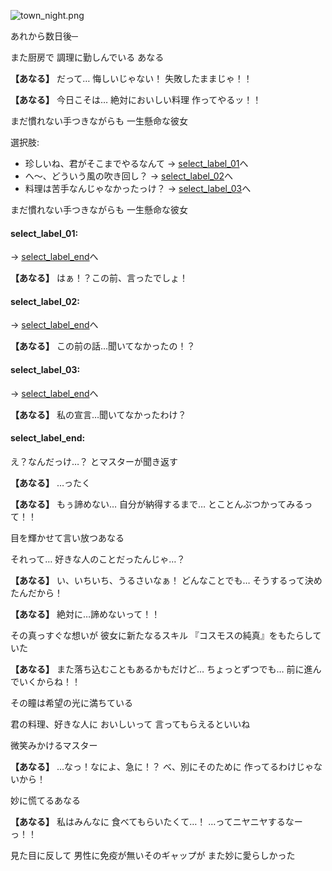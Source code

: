 
![town_night.png](../images/backgrounds/town_night.png)

あれから数日後─

また厨房で
調理に勤しんでいる
あなる

**【あなる】**
だって…
悔しいじゃない！
失敗したままじゃ！！

**【あなる】**
今日こそは…
絶対においしい料理
作ってやるッ！！

まだ慣れない手つきながらも
一生懸命な彼女

選択肢:
- 珍しいね、君がそこまでやるなんて → [select_label_01](#select_label_01)へ
- へ～、どういう風の吹き回し？ → [select_label_02](#select_label_02)へ
- 料理は苦手なんじゃなかったっけ？ → [select_label_03](#select_label_03)へ

まだ慣れない手つきながらも
一生懸命な彼女

#### select_label_01:
 → [select_label_end](#select_label_end)へ

**【あなる】**
はぁ！？この前、言ったでしょ！

#### select_label_02:
 → [select_label_end](#select_label_end)へ

**【あなる】**
この前の話…聞いてなかったの！？

#### select_label_03:
 → [select_label_end](#select_label_end)へ

**【あなる】**
私の宣言…聞いてなかったわけ？

#### select_label_end:

え？なんだっけ…？
とマスターが聞き返す

**【あなる】**
…ったく

**【あなる】**
もぅ諦めない…
自分が納得するまで…
とことんぶつかってみるって！！

目を輝かせて言い放つあなる

それって…
好きな人のことだったんじゃ…？

**【あなる】**
い、いちいち、うるさいなぁ！
どんなことでも…
そうするって決めたんだから！

**【あなる】**
絶対に…諦めないって！！

その真っすぐな想いが
彼女に新たなるスキル
『コスモスの純真』をもたらしていた

**【あなる】**
また落ち込むこともあるかもだけど…
ちょっとずつでも…
前に進んでいくからね！！

その瞳は希望の光に満ちている

君の料理、好きな人に
おいしいって
言ってもらえるといいね

微笑みかけるマスター

**【あなる】**
…なっ！なによ、急に！？
べ、別にそのために
作ってるわけじゃないから！

妙に慌てるあなる

**【あなる】**
私はみんなに
食べてもらいたくて…！
…ってニヤニヤするなーっ！！

見た目に反して
男性に免疫が無いそのギャップが
また妙に愛らしかった
